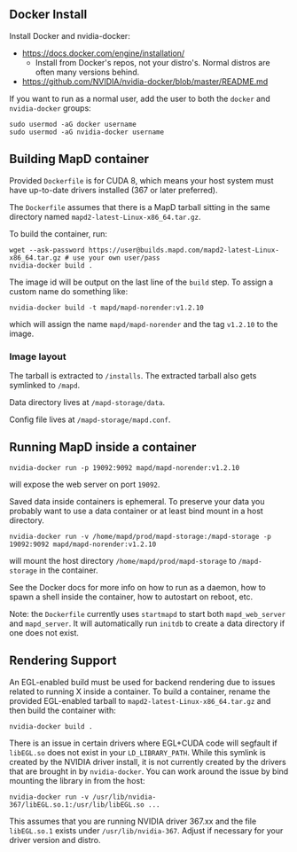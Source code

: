 ## Docker Install

Install Docker and nvidia-docker:
- https://docs.docker.com/engine/installation/
  - Install from Docker's repos, not your distro's. Normal distros are often many versions behind.
- https://github.com/NVIDIA/nvidia-docker/blob/master/README.md

If you want to run as a normal user, add the user to both the `docker` and `nvidia-docker` groups:

    sudo usermod -aG docker username
    sudo usermod -aG nvidia-docker username

## Building MapD container

Provided `Dockerfile` is for CUDA 8, which means your host system must have up-to-date drivers installed (367 or later preferred).

The `Dockerfile` assumes that there is a MapD tarball sitting in the same directory named `mapd2-latest-Linux-x86_64.tar.gz`.

To build the container, run:

    wget --ask-password https://user@builds.mapd.com/mapd2-latest-Linux-x86_64.tar.gz # use your own user/pass
    nvidia-docker build .

The image id will be output on the last line of the `build` step. To assign a custom name do something like:

    nvidia-docker build -t mapd/mapd-norender:v1.2.10

which will assign the name `mapd/mapd-norender` and the tag `v1.2.10` to the image.

### Image layout

The tarball is extracted to `/installs`. The extracted tarball also gets symlinked to `/mapd`.

Data directory lives at `/mapd-storage/data`.

Config file lives at `/mapd-storage/mapd.conf`.

## Running MapD inside a container

    nvidia-docker run -p 19092:9092 mapd/mapd-norender:v1.2.10

will expose the web server on port `19092`.

Saved data inside containers is ephemeral. To preserve your data you probably want to use a data container or at least bind mount in a host directory.

    nvidia-docker run -v /home/mapd/prod/mapd-storage:/mapd-storage -p 19092:9092 mapd/mapd-norender:v1.2.10

will mount the host directory `/home/mapd/prod/mapd-storage` to `/mapd-storage` in the container.

See the Docker docs for more info on how to run as a daemon, how to spawn a shell inside the container, how to autostart on reboot, etc.

Note: the `Dockerfile` currently uses `startmapd` to start both `mapd_web_server` and `mapd_server`. It will automatically run `initdb` to create a data directory if one does not exist.

## Rendering Support

An EGL-enabled build must be used for backend rendering due to issues related to running X inside a container. To build a container, rename the provided EGL-enabled tarball to `mapd2-latest-Linux-x86_64.tar.gz` and then build the container with:

    nvidia-docker build .

There is an issue in certain drivers where EGL+CUDA code will segfault if `libEGL.so` does not exist in your `LD_LIBRARY_PATH`. While this symlink is created by the NVIDIA driver install, it is not currently created by the drivers that are brought in by `nvidia-docker`. You can work around the issue by bind mounting the library in from the host:

    nvidia-docker run -v /usr/lib/nvidia-367/libEGL.so.1:/usr/lib/libEGL.so ...

This assumes that you are running NVIDIA driver 367.xx and the file `libEGL.so.1` exists under `/usr/lib/nvidia-367`. Adjust if necessary for your driver version and distro.
